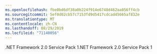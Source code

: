 ```yaml
---
ms.openlocfilehash: fbe0bd6df38a0b224f914e6748d462aa056ff4cb
ms.sourcegitcommit: 5ef0d02cb57c7153fd9d5417cdcad45665af832e
ms.translationtype: MT
ms.contentlocale: zh-CN
ms.lasthandoff: 08/29/2019
ms.locfileid: "71140056"
---
```

<span data-ttu-id="9e5b0-101">.NET Framework 2.0 Service Pack 1</span><span class="sxs-lookup"><span data-stu-id="9e5b0-101">.NET Framework 2.0 Service Pack 1</span></span>